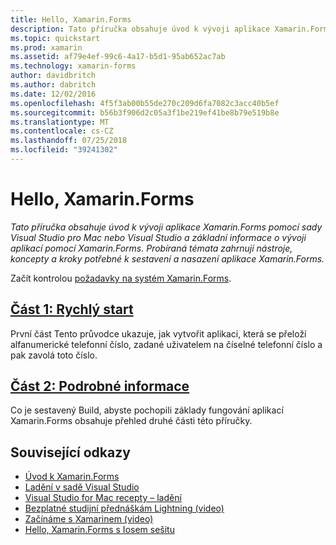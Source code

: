 ```yaml
---
title: Hello, Xamarin.Forms
description: Tato příručka obsahuje úvod k vývoji aplikace Xamarin.Forms pomocí sady Visual Studio pro Mac nebo Visual Studio a základní informace o vývoji aplikací pomocí Xamarin.Forms.
ms.topic: quickstart
ms.prod: xamarin
ms.assetid: af79e4ef-99c6-4a17-b5d1-95ab652ac7ab
ms.technology: xamarin-forms
author: davidbritch
ms.author: dabritch
ms.date: 12/02/2016
ms.openlocfilehash: 4f5f3ab00b55de270c209d6fa7082c3acc40b5ef
ms.sourcegitcommit: b56b3f906d2c05a3f1be219ef41be8b79e519b8e
ms.translationtype: MT
ms.contentlocale: cs-CZ
ms.lasthandoff: 07/25/2018
ms.locfileid: "39241302"
---
```

# <a name="hello-xamarinforms"></a>Hello, Xamarin.Forms

_Tato příručka obsahuje úvod k vývoji aplikace Xamarin.Forms pomocí sady Visual Studio pro Mac nebo Visual Studio a základní informace o vývoji aplikací pomocí Xamarin.Forms. Probíraná témata zahrnují nástroje, koncepty a kroky potřebné k sestavení a nasazení aplikace Xamarin.Forms._

Začít kontrolou [požadavky na systém Xamarin.Forms](~/cross-platform/get-started/installation/index.md).

## <a name="part-1-quickstartxamarin-formsget-startedhello-xamarin-formsquickstartmd"></a>[Část 1: Rychlý start](~/xamarin-forms/get-started/hello-xamarin-forms/quickstart.md)

První část Tento průvodce ukazuje, jak vytvořit aplikaci, která se přeloží alfanumerické telefonní číslo, zadané uživatelem na číselné telefonní číslo a pak zavolá toto číslo.

## <a name="part-2-deep-divexamarin-formsget-startedhello-xamarin-formsdeepdivemd"></a>[Část 2: Podrobné informace](~/xamarin-forms/get-started/hello-xamarin-forms/deepdive.md)

Co je sestavený Build, abyste pochopili základy fungování aplikací Xamarin.Forms obsahuje přehled druhé části této příručky.


## <a name="related-links"></a>Související odkazy

- [Úvod k Xamarin.Forms](~/xamarin-forms/get-started/introduction-to-xamarin-forms.md)
- [Ladění v sadě Visual Studio](http://msdn.microsoft.com/library/k0k771bt%28v=vs.90%29.aspx)
- [Visual Studio for Mac recepty – ladění](https://github.com/xamarin/recipes/tree/master/Recipes/cross-platform/ide/debugging)
- [Bezplatné studijní přednáškám Lightning (video)](https://university.xamarin.com/self-guided)
- [Začínáme s Xamarinem (video)](https://developer.xamarin.com/videos/)
- [Hello, Xamarin.Forms s Iosem sešitu](https://developer.xamarin.com/workbooks/xamarin-forms/getting-started/GettingStartedWithXamarinForms-ios.workbook)
